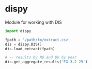 # dispy
Module for working with DIS

```python
import dispy

fpath = '/path/to/extract.csv'
dis = dispy.DIS()
dis.load_extract(fpath)

# -- results by RO and OU by year
dis.get_aggregate_results('EG.3.2-25')
```
